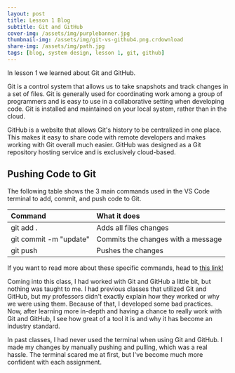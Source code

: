 ```yaml
---
layout: post
title: Lesson 1 Blog
subtitle: Git and GitHub
cover-img: /assets/img/purplebanner.jpg
thumbnail-img: /assets/img/git-vs-github4.png.crdownload
share-img: /assets/img/path.jpg
tags: [blog, system design, lesson 1, git, github]
---
```


In lesson 1 we learned about Git and GitHub. 

Git is a control system that allows us to take snapshots and track changes in a set of files. Git is generally used for coordinating work among a group of programmers and is easy to use in a collaborative setting when developing code. Git is installed and maintained on your local system, rather than in the cloud.

GitHub is a website that allows Git's history to be centralized in one place. This makes it easy to share code with remote developers and makes working with Git overall much easier. GitHub was designed as a Git repository hosting service and is exclusively cloud-based. 

## Pushing Code to Git

The following table shows the 3 main commands used in the VS Code terminal to add, commit, and push code to Git.

| Command | What it does |
| :------ |:--- |
| git add . | Adds all files changes |
| git commit -m "update" | Commits the changes with a message |
| git push | Pushes the changes |

If you want to read more about these specific commands, head to [this link!](https://nikki-ricks.medium.com/how-to-use-git-add-commit-and-push-in-vs-code-and-command-line-35c0e8c47b62)

Coming into this class, I had worked with Git and GitHub a little bit, but nothing was taught to me. I had previous classes that utilized Git and GitHub, but my professors didn't exactly explain how they worked or why we were using them. Because of that, I developed some bad practices. Now, after learning more in-depth and having a chance to really work with Git and GitHub, I see how great of a tool it is and why it has become an industry standard. 

In past classes, I had never used the terminal when using Git and GitHub. I made my changes by manually pushing and pulling, which was a real hassle. The terminal scared me at first, but I've become much more confident with each assignment.